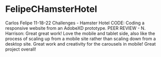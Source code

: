 # FelipeCHamsterHotel

Carlos Felipe
11-18-22
Challenges - Hamster Hotel
CODE: Coding a responsive website from an AdobeXD prototype.
PEER REVIEW - N. Harrison: Great great work! Love the mobile and tablet side, also like the process of scaling up from a mobile site rather than scaling down from a desktop site. Great work and creativity for the carousels in mobile! Great project overall!
